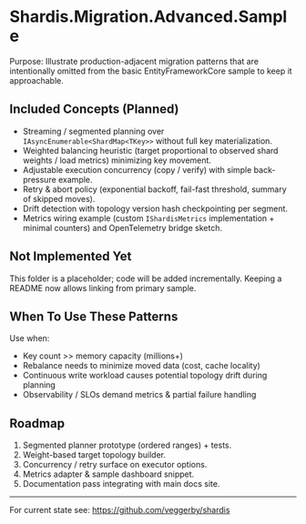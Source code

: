 # Shardis.Migration.Advanced.Sample

Purpose: Illustrate production-adjacent migration patterns that are intentionally omitted from the basic EntityFrameworkCore sample to keep it approachable.

## Included Concepts (Planned)

* Streaming / segmented planning over `IAsyncEnumerable<ShardMap<TKey>>` without full key materialization.
* Weighted balancing heuristic (target proportional to observed shard weights / load metrics) minimizing key movement.
* Adjustable execution concurrency (copy / verify) with simple back-pressure example.
* Retry & abort policy (exponential backoff, fail-fast threshold, summary of skipped moves).
* Drift detection with topology version hash checkpointing per segment.
* Metrics wiring example (custom `IShardisMetrics` implementation + minimal counters) and OpenTelemetry bridge sketch.

## Not Implemented Yet
This folder is a placeholder; code will be added incrementally. Keeping a README now allows linking from primary sample.

## When To Use These Patterns

Use when:

* Key count >> memory capacity (millions+)
* Rebalance needs to minimize moved data (cost, cache locality)
* Continuous write workload causes potential topology drift during planning
* Observability / SLOs demand metrics & partial failure handling

## Roadmap

1. Segmented planner prototype (ordered ranges) + tests.
2. Weight-based target topology builder.
3. Concurrency / retry surface on executor options.
4. Metrics adapter & sample dashboard snippet.
5. Documentation pass integrating with main docs site.

---
For current state see: <https://github.com/veggerby/shardis>
